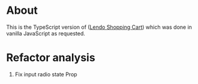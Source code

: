 # About

This is the TypeScript version of ([Lendo Shopping Cart](https://github.com/elalienx/lendo-shopping-cart)) which was done in vanilla JavaScript as requested.

# Refactor analysis

1. Fix input radio state Prop
